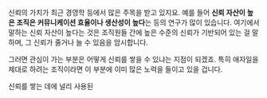 신뢰의 가치가 최근 경영학 등에서 많은 주목을 받고 있지요. 예를 들어 **신뢰 자산이 높은 조직은 커뮤니케이션 효율이나 생산성이 높다**는 등의 연구가 많이 있습니다. 여기에서 말하는 신뢰 자산이 높다는 것은 조직원들 간에 높은 수준의 신뢰가 기반되어 있는 걸 말하며, 그 신뢰가 줄거나 늘 수 있음을 암시합니다.

그러면 관심이 가는 부분은 어떻게 신뢰를 쌓을 수 있냐는 지점이 되겠죠. 특히 애자일을 제대로 하려는 조직이라면 이 부분에 이미 많은 노력을 들이고 있을 겁니다.

신뢰를 쌓는 데에 널리 사용된